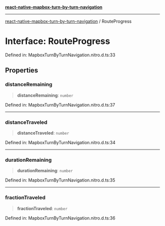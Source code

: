 [**react-native-mapbox-turn-by-turn-navigation**](../README.md)

***

[react-native-mapbox-turn-by-turn-navigation](../globals.md) / RouteProgress

# Interface: RouteProgress

Defined in: MapboxTurnByTurnNavigation.nitro.d.ts:33

## Properties

### distanceRemaining

> **distanceRemaining**: `number`

Defined in: MapboxTurnByTurnNavigation.nitro.d.ts:37

***

### distanceTraveled

> **distanceTraveled**: `number`

Defined in: MapboxTurnByTurnNavigation.nitro.d.ts:34

***

### durationRemaining

> **durationRemaining**: `number`

Defined in: MapboxTurnByTurnNavigation.nitro.d.ts:35

***

### fractionTraveled

> **fractionTraveled**: `number`

Defined in: MapboxTurnByTurnNavigation.nitro.d.ts:36
